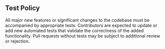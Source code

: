 ## Test Policy

All major new features or significant changes to the codebase must be accompanied by appropriate tests. Contributors are expected to update or add new automated tests that validate the correctness of the added functionality. Pull requests without tests may be subject to additional review or rejection.
